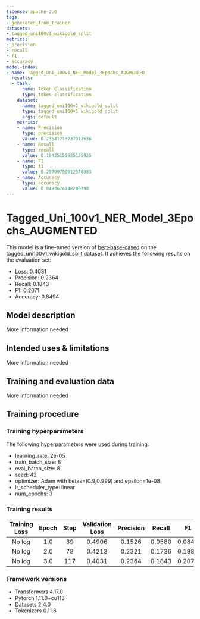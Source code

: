 ```yaml
---
license: apache-2.0
tags:
- generated_from_trainer
datasets:
- tagged_uni100v1_wikigold_split
metrics:
- precision
- recall
- f1
- accuracy
model-index:
- name: Tagged_Uni_100v1_NER_Model_3Epochs_AUGMENTED
  results:
  - task:
      name: Token Classification
      type: token-classification
    dataset:
      name: tagged_uni100v1_wikigold_split
      type: tagged_uni100v1_wikigold_split
      args: default
    metrics:
    - name: Precision
      type: precision
      value: 0.23641213737912636
    - name: Recall
      type: recall
      value: 0.18425155925155925
    - name: F1
      type: f1
      value: 0.20709799912370383
    - name: Accuracy
      type: accuracy
      value: 0.8493674748280798
---
```


<!-- This model card has been generated automatically according to the information the Trainer had access to. You
should probably proofread and complete it, then remove this comment. -->

# Tagged_Uni_100v1_NER_Model_3Epochs_AUGMENTED

This model is a fine-tuned version of [bert-base-cased](https://huggingface.co/bert-base-cased) on the tagged_uni100v1_wikigold_split dataset.
It achieves the following results on the evaluation set:
- Loss: 0.4031
- Precision: 0.2364
- Recall: 0.1843
- F1: 0.2071
- Accuracy: 0.8494

## Model description

More information needed

## Intended uses & limitations

More information needed

## Training and evaluation data

More information needed

## Training procedure

### Training hyperparameters

The following hyperparameters were used during training:
- learning_rate: 2e-05
- train_batch_size: 8
- eval_batch_size: 8
- seed: 42
- optimizer: Adam with betas=(0.9,0.999) and epsilon=1e-08
- lr_scheduler_type: linear
- num_epochs: 3

### Training results

| Training Loss | Epoch | Step | Validation Loss | Precision | Recall | F1     | Accuracy |
|:-------------:|:-----:|:----:|:---------------:|:---------:|:------:|:------:|:--------:|
| No log        | 1.0   | 39   | 0.4906          | 0.1526    | 0.0580 | 0.0840 | 0.8187   |
| No log        | 2.0   | 78   | 0.4213          | 0.2321    | 0.1736 | 0.1986 | 0.8456   |
| No log        | 3.0   | 117  | 0.4031          | 0.2364    | 0.1843 | 0.2071 | 0.8494   |


### Framework versions

- Transformers 4.17.0
- Pytorch 1.11.0+cu113
- Datasets 2.4.0
- Tokenizers 0.11.6
